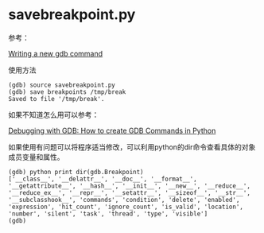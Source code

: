 # savebreakpoint.py

参考：

[Writing a new gdb command](http://tromey.com/blog/?p=501)

使用方法

	(gdb) source savebreakpoint.py
	(gdb) save breakpoints /tmp/break
	Saved to file '/tmp/break'.

如果不知道怎么用可以参考：

[Debugging with GDB: How to create GDB Commands in Python](http://www.cinsk.org/wiki/Debugging_with_GDB:_How_to_create_GDB_Commands_in_Python)

如果使用有问题可以将程序适当修改，可以利用python的dir命令查看具体的对象成员变量和属性。

	(gdb) python print dir(gdb.Breakpoint)
	['__class__', '__delattr__', '__doc__', '__format__', '__getattribute__', '__hash__', '__init__', '__new__', '__reduce__', '__reduce_ex__', '__repr__', '__setattr__', '__sizeof__', '__str__', '__subclasshook__', 'commands', 'condition', 'delete', 'enabled', 'expression', 'hit_count', 'ignore_count', 'is_valid', 'location', 'number', 'silent', 'task', 'thread', 'type', 'visible']
	(gdb)